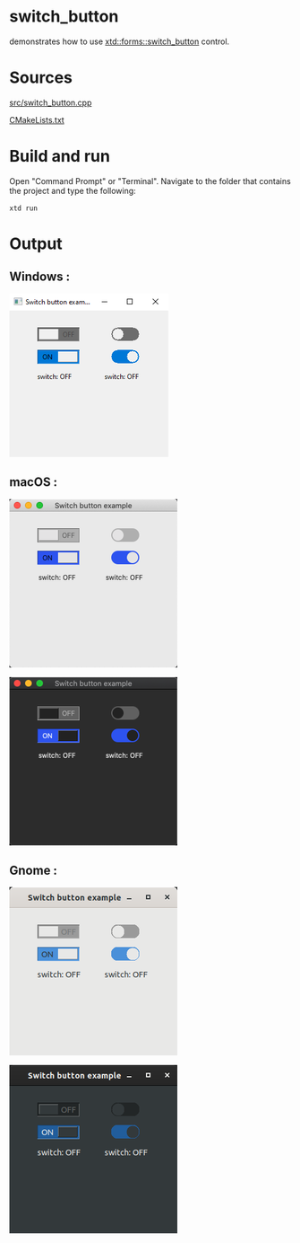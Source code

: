 # switch_button

demonstrates how to use [xtd::forms::switch_button](../../../src/xtd_forms/include/xtd/forms/switch_button.hpp) control.

# Sources

[src/switch_button.cpp](src/switch_button.cpp)

[CMakeLists.txt](CMakeLists.txt)

# Build and run

Open "Command Prompt" or "Terminal". Navigate to the folder that contains the project and type the following:

```shell
xtd run
```

# Output

## Windows :

![Screenshot](../../../docs/pictures/examples/switch_button_w.png)

## macOS :

![Screenshot](../../../docs/pictures/examples/switch_button_m.png)

![Screenshot](../../../docs/pictures/examples/switch_button_md.png)

## Gnome :

![Screenshot](../../../docs/pictures/examples/switch_button_g.png)

![Screenshot](../../../docs/pictures/examples/switch_button_gd.png)
